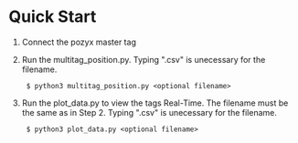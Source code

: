 # Quick Start

1. Connect the pozyx master tag
2. Run the multitag_position.py. Typing ".csv" is unecessary for the filename.

        $ python3 multitag_position.py <optional filename>

3. Run the plot_data.py to view the tags Real-Time. The filename must be the same as in Step 2. Typing ".csv" is unecessary for the filename.

        $ python3 plot_data.py <optional filename>